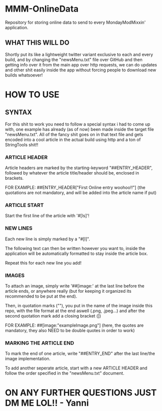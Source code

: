 # MMM-OnlineData
Repository for storing online data to send to every MondayModMixxin' application.

## WHAT THIS WILL DO
Shortly put its like a lightweight twitter variant exclusive to each and every build, and by changing the "newsMenu.txt" file over GitHub and then getting info over it from the main app over http requests, we can do updates and other shit easily inside the app without forcing people to download new builds whatsoever!


# HOW TO USE
## SYNTAX
For this shit to work you need to follow a special syntax i had to come up with, one example has already (as of now) been made inside the target file "newsMenu.txt".
All of the fancy shit goes on in that text file and gets encoded into a cool article in the actual build using http and a ton of StringTools shit!!
### ARTICLE HEADER
Article headers are marked by the starting-keyword "##ENTRY_HEADER", followed by whatever the article title/header should be, enclosed in brackets.

FOR EXAMPLE: ##ENTRY_HEADER["First Online entry woohoo!!"] (the quotations are not mandatory, and will be added into the article name if put)
### ARTICLE START
Start the first line of the article with '#[ls]'!

### NEW LINES
Each new line is simply marked by a "#[l]".

The following text can then be written however you want to, inside the application will be automatically formatted to stay inside the article box.

Repeat this for each new line you add!
### IMAGES
To attach an image, simply write '##[image:' at the last line before the article ends, or anywhere really (but for keeping it organized its recommended to be put at the end).

Then, in quotation marks (""), you put in the name of the image inside this repo, with the file format at the end aswell (.png, .jpeg...) and after the second quotation mark add a closing bracket (])

FOR EXAMPLE: ##[image:"exampleImage.png"] (here, the quotes are mandatory, they also NEED to be double quotes in order to work)
### MARKING THE ARTICLE END
To mark the end of one article, write "##ENTRY_END" after the last line/the image implementation.

To add another seperate article, start with a new ARTICLE HEADER and follow the order specified in the "newsMenu.txt" document.

# ON ANY FURTHER QUESTIONS JUST DM ME LOL!! - Yanni
